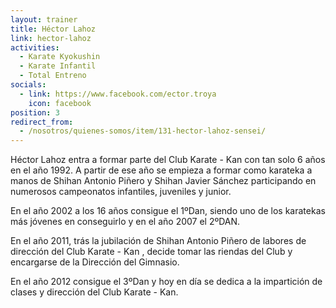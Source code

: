 ```yaml
---
layout: trainer
title: Héctor Lahoz
link: hector-lahoz
activities:
  - Karate Kyokushin
  - Karate Infantil
  - Total Entreno
socials:
  - link: https://www.facebook.com/ector.troya
    icon: facebook
position: 3
redirect_from:
  - /nosotros/quienes-somos/item/131-hector-lahoz-sensei/
---
```

<p>Héctor Lahoz entra a formar parte del Club Karate - Kan con tan solo 6 años en
el año 1992.
A partir de ese año se empieza a formar como karateka a manos de Shihan Antonio Piñero y Shihan Javier Sánchez participando en numerosos campeonatos infantiles, juveniles y junior.</p>

<p>En el año 2002 a los 16 años consigue el 1ºDan, siendo uno de los karatekas más jóvenes en conseguirlo y en el año 2007 el 2ºDAN.</p>

<p>En el año 2011, trás la jubilación de Shihan Antonio Piñero de labores de dirección del Club Karate - Kan , decide tomar las riendas del Club y encargarse de la Dirección del Gimnasio.</p>

<p>En el año 2012 consigue el 3ºDan y hoy en día se dedica a la impartición de clases y dirección del Club Karate - Kan.</p>
